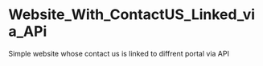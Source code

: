 # Website_With_ContactUS_Linked_via_APi
Simple website whose contact us is linked to diffrent portal via API

